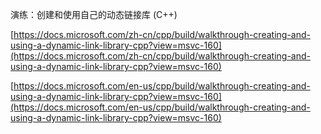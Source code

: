 
演练：创建和使用自己的动态链接库 (C++)

[https://docs.microsoft.com/zh-cn/cpp/build/walkthrough-creating-and-using-a-dynamic-link-library-cpp?view=msvc-160](https://docs.microsoft.com/zh-cn/cpp/build/walkthrough-creating-and-using-a-dynamic-link-library-cpp?view=msvc-160)

[https://docs.microsoft.com/en-us/cpp/build/walkthrough-creating-and-using-a-dynamic-link-library-cpp?view=msvc-160](https://docs.microsoft.com/en-us/cpp/build/walkthrough-creating-and-using-a-dynamic-link-library-cpp?view=msvc-160)